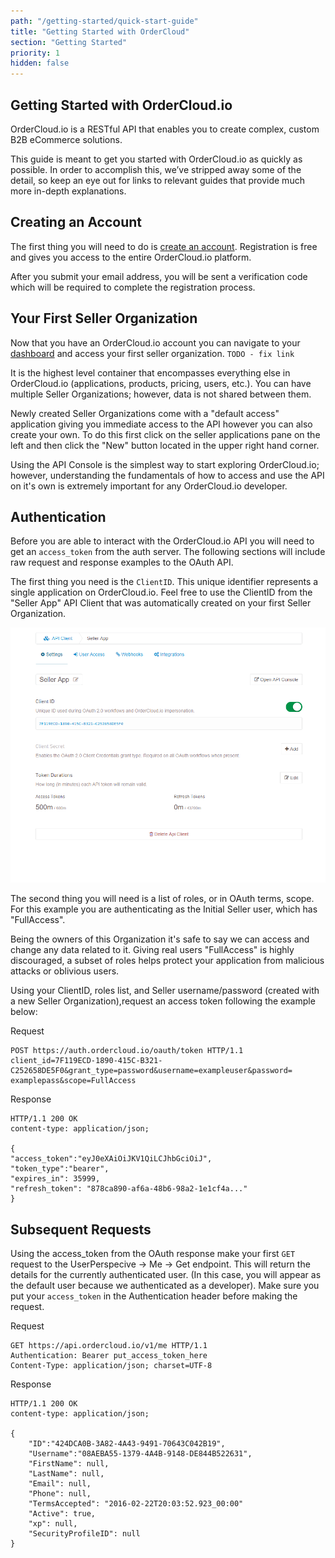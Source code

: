 ```yaml
---
path: "/getting-started/quick-start-guide"
title: "Getting Started with OrderCloud"
section: "Getting Started"
priority: 1
hidden: false
---
```


## Getting Started with OrderCloud.io

OrderCloud.io is a RESTful API that enables you to create complex, custom B2B eCommerce solutions.

This guide is meant to get you started with OrderCloud.io as quickly as possible. In order to accomplish this, we’ve stripped away some of the detail, so keep an eye out for links to relevant guides that provide much more in-depth explanations.

## Creating an Account

The first thing you will need to do is [create an account](https://developer.ordercloud.io/register). Registration is free and gives you access to the entire OrderCloud.io platform.

After you submit your email address, you will be sent a verification code which will be required to complete the registration process.

## Your First Seller Organization

Now that you have an OrderCloud.io account you can navigate to your [dashboard](https://dashboard.ordercloud.io) and access your first <a ui-sref="platform-guides({sectionID:'getting-started',guideID:'introduction-to-ordercloud',detailID:'SupportsComplexCommerce'})">seller organization</a>. `TODO - fix link`

It is the highest level container that encompasses everything else in OrderCloud.io (applications, products, pricing, users, etc.). You can have multiple Seller Organizations; however, data is not shared between them.

Newly created Seller Organizations come with a "default access" application giving you immediate access to the API however you can also create your own. To do this first click on the seller applications pane on the left and then click the "New" button located in the upper right hand corner.

Using the API Console is the simplest way to start exploring OrderCloud.io; however, understanding the fundamentals of how to access and use the API on it's own is extremely important for any OrderCloud.io developer.

## Authentication

Before you are able to interact with the OrderCloud.io API you will need to get an `access_token` from the auth server. The following sections will include raw request and response examples to the OAuth API.

The first thing you need is the `ClientID`. This unique identifier represents a single application on OrderCloud.io. Feel free to use the ClientID from the "Seller App" API Client that was automatically created on your first Seller Organization.

![API Settings](../_images/api-settings.png)

The second thing you will need is a list of roles, or in OAuth terms, scope. For this example you are authenticating as the Initial Seller user, which has "FullAccess".

Being the owners of this Organization it's safe to say we can access and change any data related to it. Giving real users "FullAccess" is highly discouraged, a subset of roles helps protect your application from malicious attacks or oblivious users.

Using your ClientID, roles list, and Seller username/password (created with a new Seller Organization),request an access token following the example below:

Request

```
POST https://auth.ordercloud.io/oauth/token HTTP/1.1
client_id=7F119ECD-1890-415C-B321-C252658DE5F0&grant_type=password&username=exampleuser&password=
examplepass&scope=FullAccess
```

Response
```
HTTP/1.1 200 OK
content-type: application/json;

{
"access_token":"eyJ0eXAiOiJKV1QiLCJhbGciOiJ",
"token_type":"bearer",
"expires_in": 35999,
"refresh_token": "878ca890-af6a-48b6-98a2-1e1cf4a..."
}
```

## Subsequent Requests

Using the access_token from the OAuth response make your first `GET` request to the UserPerspecive → Me → <a ui-sref="api-reference({sectionID: 'MeAndMyStuff', resourceID:'Me', endpointID: 'Get'})">Get</a> endpoint. This will return the details for the currently authenticated user. (In this case, you will appear as the default user because we authenticated as a developer). Make sure you put your `access_token` in the Authentication header before making the request.

Request

```
GET https://api.ordercloud.io/v1/me HTTP/1.1
Authentication: Bearer put_access_token_here
Content-Type: application/json; charset=UTF-8
```

Response

```
HTTP/1.1 200 OK
content-type: application/json;

{
    "ID":"424DCA0B-3A82-4A43-9491-70643C042B19",
    "Username":"08AEBA55-1379-4A4B-9148-DE844B522631",
    "FirstName": null,
    "LastName": null,
    "Email": null,
    "Phone": null,
    "TermsAccepted": "2016-02-22T20:03:52.923_00:00"
    "Active": true,
    "xp": null,
    "SecurityProfileID": null
}
```
